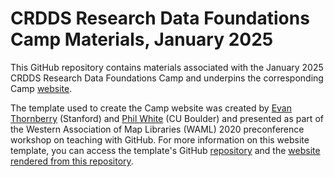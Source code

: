 # CRDDS Research Data Foundations Camp Materials, January 2025

This GitHub repository contains materials associated with the January 2025 CRDDS Research Data Foundations Camp and underpins the corresponding Camp [website](https://cu-boulder-crdds.github.io/Research-Data-Foundations-Camp-2025-January/). 

The template used to create the Camp website was created by [Evan Thornberry](https://github.com/ect123) (Stanford) and [Phil White](https://github.com/whitephil) (CU Boulder) and presented as part of the Western Association of Map Libraries (WAML) 2020 preconference workshop on teaching with GitHub. For more information on this website template, you can access the template's GitHub [repository](https://github.com/whitephil/workshop-template) and the [website rendered from this repository](https://whitephil.github.io/workshop-template/). 

